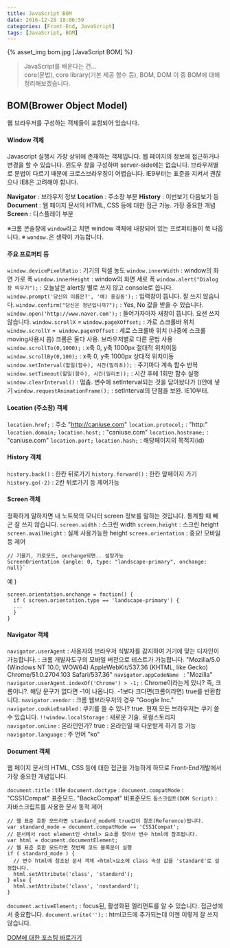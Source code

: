 ```yaml
---
title: JavaScript BOM
date: 2016-12-28 18:06:59
categories: [Front-End, JavaScript]
tags: [JavaScript, BOM]
---
```


{% asset_img bom.jpg [JavaScript BOM] %}

> JavaScript를 배운다는 건...  
core(문법), core library(기본 제공 함수 등), BOM, DOM 
이 중 BOM에 대해 정리해보겠습니다. 

## BOM(Brower Object Model)
웹 브라우저를 구성하는 객체들이 포함되어 있습니다. 

#### Window 객체 
Javascript 실행시 가장 상위에 존재하는 객체입니다.
웹 페이지의 정보에 접근하거나 변경을 할 수 있습니다.
윈도우 창을 구성하며 server-side에는 없습니다. 
브라우저별로 문법이 다르기 때문에 크로스브라우징이 어렵습니다. 
IE9부터는 표준을 지켜서 괜찮으나 IE8은 고려해야 합니다.

**Navigator**		: 브라우저 정보
**Location**		: 주소창 부분
**History**		: 이번보기 다음보기 등
**Document**		: 웹 페이지 문서의 HTML, CSS 등에 대한 접근 가능. 가장 중요한 개념 
**Screen** 		: 디스플레이 부분

※크롬 콘솔창에 `window`라고 치면 window 객체에 내장되어 있는 프로퍼티들이 쭉 나옵니다. 
※ `wondow.`은 생략이 가능합니다. 

#### 주요 프로퍼티 등
`window.devicePixelRatio` : 기기의 픽셀 농도
`window.innerWidth` : window의 화면 가로 폭
`window.innerHeight` : window의 화면 세로 폭
`window.alert("Dialog 창 띄우기");` : 오늘날은 alert창 별로 쓰지 않고 console로 씁니다.
`window.prompt('당신의 이름은?', '예) 홍길동');` : 입력창이 뜹니다. 잘 쓰지 않습니다. 
`window.confirm("당신은 청년입니까?");` : Yes, No 값을 받을 수 있습니다.
`window.open('http://www.naver.com');` : 들어가자마자 새창이 뜹니다. 요샌 쓰지 않습니다. 
`window.scrollX` = `window.pageXOffset;` : 가로 스크롤바 위치
`window.scrollY` =` window.pageYOffset` : 세로 스크롤바 위치 (나중에 스크롤 moving사용시 씀)
크롬은 둘다 사용. 브라우저별로 다른 문법 사용
`window.scrollTo(0,1000);` : x축 0, y축 1000px 절대적 위치이동
`window.scrollBy(0,100);` : x축 0, y축 1000px 상대적 위치이동
`window.setInterval(할일(함수), 시간(밀리초));` : 주기마다 계속 함수 반복
`window.setTimeout(할일(함수), 시간(밀리초));` : 시간 후에 1회만 함수 실행
`window.clearInterval()` : 멈춤. 변수에 setInterval되는 것을 담아놨다가 ()안에 넣기
`window.requestAnimationFrame();` : setInterval의 단점을 보완. IE10부터.

#### Location (주소창) 객체

`location.href;` : 주소 "http://caniuse.com"
`location.protocol;` : "http:"
`location.domain;`
`location.host;` : "caniuse.com"
`location.hostname;` : "caniuse.com"
`location.port;`
`location.hash;` : 해당페이지의 목적지(id)

#### History 객체

`history.back()` : 한칸 뒤로가기
`history.forward()` : 한칸 앞페이지 가기
`history.go(-2)` : 2칸 뒤로가기 등 제어가능

#### Screen 객체

정확하게 말하자면 내 노트북의 모니터 screen 정보를 말하는 것입니다.
통계할 때 빼곤 잘 쓰지 않습니다.
`screen.width` : 스크린 width
`screen.height` : 스크린 height
`screen.availHeight` : 실제 사용가능한 height
`screen.orientation` : 중요! 모바일 등 제어 
```
// 기울기, 가로모드, onchange되면.. 설정가능
ScreenOrientation {angle: 0, type: "landscape-primary", onchange: null}` 
```
예 )
```
screen.orientation.onchange = fnction() {
  if ( screen.orientation.type == 'landscape-primary') {
  ... 
  }
}
```

#### Navigator 객체

`navigator.userAgent` : 사용자의 브라우저 식발자를 감지하여 거기에 맞는 디자인이 가능합니다. 
: 크롬 개발자도구의 모바일 버전으로 테스트가 가능합니다.
"Mozilla/5.0 (Windows NT 10.0; WOW64) AppleWebKit/537.36 (KHTML, like Gecko) Chrome/51.0.2704.103 Safari/537.36"
`navigator.appCodeName ` : "Mozilla"
`navigator.userAgent.indexOf('Chrome') > -1;` : Chrome이라는게 있니? 즉, 크롬이니?. 해당 문구가 없다면 -1이 나옵니다. -1보다 크다면(크롬이라면) true를 반환합니다.
`navigator.vendor` : 크롬 웹브라우저의 경우 "Google Inc."
`navigator.cookieEnabled` : 쿠키를 쓸 수 있나? true. 현재 모든 브라우저는 쿠키 쓸 수 있습니다.
`!!window.localStorage` : 새로운 기술. 로컬스토리지
`navigator.onLine` : 온라인인가? true : 온라인일 때 다운받게 하기 등 가능
`navigator.language` : 주 언어 "ko"

#### Document 객체 
웹 페이지 문서의 HTML, CSS 등에 대한 접근을 가능하게 하므로 Front-End개발에서 가장 중요한 개념입니다. 

`document.title` : title
`document.doctype` : <!DOCTYPE html>
`document.compatMode` : "CSS1Compat" 표준모드. "BackcCompat" 비표준모드
`돔스크립트(DOM Script)` : 자바스크립트를 사용한 문서 동적 제어
```
// 웹 표준 호환 모드라면 standard_mode에 true값이 참조(Reference)됩니다.
var standard_mode = document.compatMode == 'CSS1Compat';
// 문서에서 root element인 <html> 요소를 찾아서 변수 html에 참조됩니다.
var html = document.documentElement;
// 웹 표준 호환 모드라면 첫번째 코드 블록문이 실행
if ( standard_mode ) {
  // 변수 html에 참조된 문서 객체 <html>요소에 class 속성 값을 'standard'로 설정합니다. 
  html.setAttribute('class', 'standard');
} else {
  html.setAttribute('class', 'nostandard');
}
```
`document.activeElement;` : focus된, 활성화된 엘리먼트를 알 수 있습니다. 접근성에서 중요합니다.
`document.write('');` : html코드에 추가되는데 이젠 이렇게 잘 쓰지 않습니다.

[DOM에 대한 포스팅 바로가기](https://sharryhong.github.io/2016/12/28/javascript-dom/)